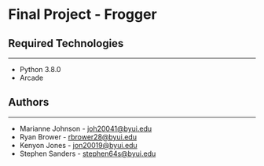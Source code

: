 # Final Project - Frogger

## Required Technologies
---
* Python 3.8.0
* Arcade

## Authors
---
* Marianne Johnson - joh20041@byui.edu
* Ryan Brower - rbrower28@byui.edu
* Kenyon Jones - jon20019@byui.edu
* Stephen Sanders - stephen64s@byui.edu